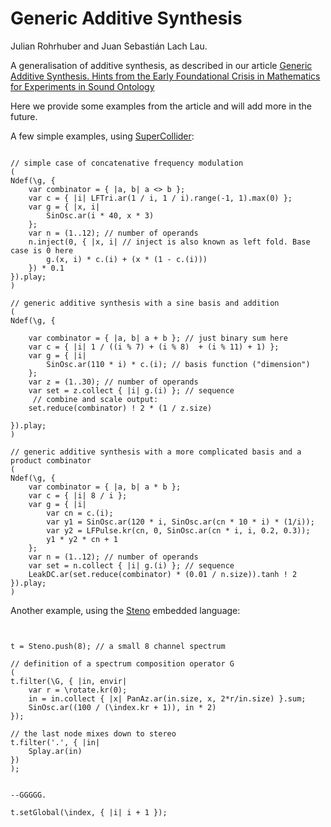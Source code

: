 # Generic Additive Synthesis

Julian Rohrhuber and Juan Sebastián Lach Lau.

A generalisation of additive synthesis, as described in our article [Generic Additive Synthesis. Hints from the Early Foundational Crisis in Mathematics for Experiments in Sound Ontology](https://link.springer.com/chapter/10.1007/978-3-319-47337-6_27)

Here we provide some examples from the article and will add more in the future.


A few simple examples, using [SuperCollider](https://github.com/supercollider/supercollider):

```supercollider

// simple case of concatenative frequency modulation
(
Ndef(\g, {
	var combinator = { |a, b| a <> b };
	var c = { |i| LFTri.ar(1 / i, 1 / i).range(-1, 1).max(0) };
	var g = { |x, i|
		SinOsc.ar(i * 40, x * 3)
	};
	var n = (1..12); // number of operands
	n.inject(0, { |x, i| // inject is also known as left fold. Base case is 0 here
		g.(x, i) * c.(i) + (x * (1 - c.(i)))
	}) * 0.1
}).play;
)

// generic additive synthesis with a sine basis and addition
(
Ndef(\g, {

	var combinator = { |a, b| a + b }; // just binary sum here
	var c = { |i| 1 / ((i % 7) + (i % 8)  + (i % 11) + 1) };
	var g = { |i|
		SinOsc.ar(110 * i) * c.(i); // basis function ("dimension")
	};
	var z = (1..30); // number of operands
	var set = z.collect { |i| g.(i) }; // sequence
	 // combine and scale output:
	set.reduce(combinator) ! 2 * (1 / z.size)

}).play;
)

// generic additive synthesis with a more complicated basis and a product combinator
(
Ndef(\g, {
	var combinator = { |a, b| a * b };
	var c = { |i| 8 / i };
	var g = { |i|
		var cn = c.(i);
		var y1 = SinOsc.ar(120 * i, SinOsc.ar(cn * 10 * i) * (1/i));
		var y2 = LFPulse.kr(cn, 0, SinOsc.ar(cn * i, i, 0.2, 0.3));
		y1 * y2 * cn + 1
	};
	var n = (1..12); // number of operands
	var set = n.collect { |i| g.(i) }; // sequence
	LeakDC.ar(set.reduce(combinator) * (0.01 / n.size)).tanh ! 2
}).play;
)
```


Another example, using the [Steno](https://github.com/telephon/Steno) embedded language:

```supercollider


t = Steno.push(8); // a small 8 channel spectrum

// definition of a spectrum composition operator G
(
t.filter(\G, { |in, envir|
	var r = \rotate.kr(0);
	in = in.collect { |x| PanAz.ar(in.size, x, 2*r/in.size) }.sum;
	SinOsc.ar((100 / (\index.kr + 1)), in * 2)
});

// the last node mixes down to stereo
t.filter('.', { |in|
	Splay.ar(in) 
})
);


--GGGGG.

t.setGlobal(\index, { |i| i + 1 });

```

